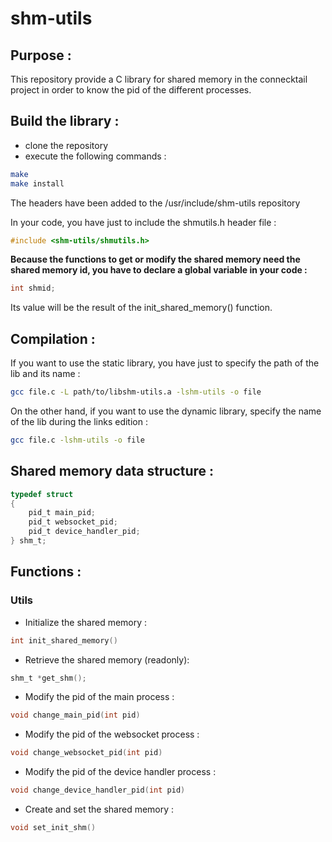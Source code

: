 # shm-utils

## Purpose :

This repository provide a C library for shared memory in the connecktail project in order to know the pid of the different processes.

## Build the library :

- clone the repository
- execute the following commands :

```bash
make
make install
```

The headers have been added to the /usr/include/shm-utils repository

In your code, you have just to include the shmutils.h header file :

```c
#include <shm-utils/shmutils.h>
```

**Because the functions to get or modify the shared memory need the shared memory id, you have to declare a global variable in your code :**

```c
int shmid;
```

Its value will be the result of the init_shared_memory() function.

## Compilation :

If you want to use the static library, you have just to specify the path of the lib and its name :

```bash
gcc file.c -L path/to/libshm-utils.a -lshm-utils -o file
```

On the other hand, if you want to use the dynamic library, specify the name of the lib during the links edition :

```bash
gcc file.c -lshm-utils -o file
```

## Shared memory data structure :

```c
typedef struct
{
    pid_t main_pid;
    pid_t websocket_pid;
    pid_t device_handler_pid;
} shm_t;

```

## Functions :

### Utils

- Initialize the shared memory :

```c
int init_shared_memory()
```

- Retrieve the shared memory (readonly):

```c
shm_t *get_shm();
```

- Modify the pid of the main process :

```c
void change_main_pid(int pid)
```

- Modify the pid of the websocket process :

```c
void change_websocket_pid(int pid)
```

- Modify the pid of the device handler process :

```c
void change_device_handler_pid(int pid)
```

- Create and set the shared memory :

```c
void set_init_shm()
```

